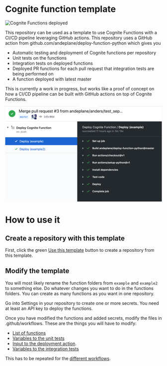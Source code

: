 # Cognite function template
![Cognite Functions deployed](https://github.com/andeplane/test-deploy/workflows/Deploy%20Cognite%20Function/badge.svg)

This repository can be used as a template to use Cognite Functions with a CI/CD pipeline leveraging GitHub actions. This repository uses a GitHub action from github.com/andeplane/deploy-function-python which gives you
 - Automatic testing and deployment of Cognite functions per repository
 - Unit tests on the functions
 - Integration tests on deployed functions
 - Deployed PR functions for each pull request that integration tests are being performed on
 - A function deployed with latest master

This is currently a work in progress, but works like a proof of concept on how a CI/CD pipeline can be built with GitHub actions on top of Cognite Functions.

<img src="screenshot.png" width="600px">

# How to use it
## Create a repository with this template
First, click the green [Use this template](https://github.com/andeplane/test-deploy/generate) button to create a repository from this template.
## Modify the template
You will most likely rename the function folders from `example` and `example2` to something else. Do whatever changes you want to do in the functions folders. You can create as many functions as you want in one repository.

Go into Settings in your repository to create one or more secrets. You need at least an API key to deploy the functions.

Once you have modified the functions and added secrets, modify the files in .github/workflows. These are the things you will have to modify:
 - [List of functions](https://github.com/andeplane/test-deploy/blob/master/.github/workflows/deploy-pr.yaml#L11)
 - [Variables to the unit tests](https://github.com/andeplane/test-deploy/blob/master/.github/workflows/deploy-pr.yaml#L24)
 - [Input to the deployment action](https://github.com/andeplane/test-deploy/blob/master/.github/workflows/deploy-pr.yaml#L32). 
 - [Variables to the integration tests](https://github.com/andeplane/test-deploy/blob/master/.github/workflows/deploy-pr.yaml#L39)

This has to be repeated for the [different workflows](https://github.com/andeplane/test-deploy/tree/master/.github/workflows).

